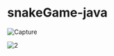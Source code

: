 # snakeGame-java

![Capture](https://github.com/marouaneDebb/snakeGame-java/assets/128589859/eb6f2815-d7d4-4a3b-99b1-6ac6b76fc6a0)

![2](https://github.com/marouaneDebb/snakeGame-java/assets/128589859/94d5b57e-4a25-4e9c-a81e-81bc80313d77)
